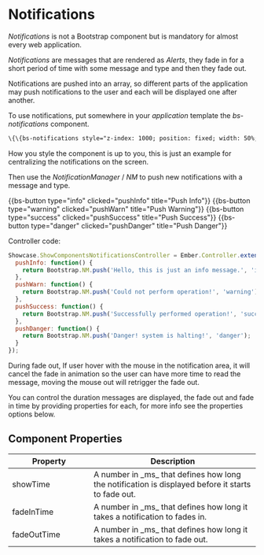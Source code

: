 # Notifications

_Notifications_ is not a Bootstrap component but is mandatory for almost every web application.

_Notifications_ are messages that are rendered as _Alerts_, they fade in for a short period of time with some message and type and then they fade out.

Notifications are pushed into an array, so different parts of the application may push notifications to the user
and each will be displayed one after another.

To use notifications, put somewhere in your _application_ template the _bs-notifications_ component.

``` html
\{\{bs-notifications style="z-index: 1000; position: fixed; width: 50%; left: 0; right: 0; margin-left: auto; margin-right: auto; margin-top: 50px;"\}\}
```

How you style the component is up to you, this is just an example for centralizing the notifications on the screen.

Then use the _NotificationManager_ / _NM_ to push new notifications with a message and type.

<div class="bs-example" >
    {{bs-button type="info" clicked="pushInfo" title="Push Info"}}
    {{bs-button type="warning" clicked="pushWarn" title="Push Warning"}}
    {{bs-button type="success" clicked="pushSuccess" title="Push Success"}}
    {{bs-button type="danger" clicked="pushDanger" title="Push Danger"}}
</div>

Controller code:

``` javascript
Showcase.ShowComponentsNotificationsController = Ember.Controller.extend({
  pushInfo: function() {
    return Bootstrap.NM.push('Hello, this is just an info message.', 'info');
  },
  pushWarn: function() {
    return Bootstrap.NM.push('Could not perform operation!', 'warning');
  },
  pushSuccess: function() {
    return Bootstrap.NM.push('Successfully performed operation!', 'success');
  },
  pushDanger: function() {
    return Bootstrap.NM.push('Danger! system is halting!', 'danger');
  }
});
```

During fade out, If user hover with the mouse in the notification area, it will cancel the fade in animation so the user can have more time to read the message, moving the mouse out will retrigger the fade out.

You can control the duration messages are displayed, the fade out and fade in time by providing properties for each, for more info see the properties options below.


## Component Properties

<div class="table-responsive">
    <table class="table table-bordered table-striped">
        <thead>
            <tr>
                <th style="width: 150px;">Property</th>
                <th>Description</th>
            </tr>
        </thead>
        <tbody>
            <tr>
                <td>showTime</td>
                <td>A number in _ms_ that defines how long the notification is displayed before it starts to fade out.</td>
            </tr>
            <tr>
                <td>fadeInTime</td>
                <td>A number in _ms_ that defines how long it takes a notification to fades in.</td>
            </tr>
            <tr>
                <td>fadeOutTime</td>
                <td>A number in _ms_ that defines how long it takes a notification to fade out.</td>
            </tr>
        </tbody>
    </table>
</div>
